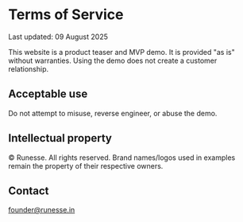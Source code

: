 # Terms of Service

Last updated: 09 August 2025

This website is a product teaser and MVP demo. It is provided "as is" without warranties. Using the demo does not create a customer relationship.

## Acceptable use
Do not attempt to misuse, reverse engineer, or abuse the demo.

## Intellectual property
© Runesse. All rights reserved. Brand names/logos used in examples remain the property of their respective owners.

## Contact
founder@runesse.in
